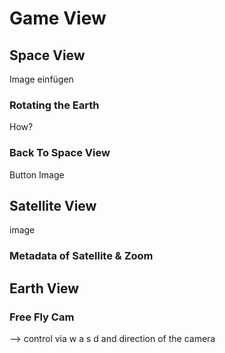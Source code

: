 # Game View

## Space View

Image einfügen

### Rotating the Earth
How?

### Back To Space View 
Button Image 


## Satellite View
image 


### Metadata of Satellite & Zoom


## Earth View

### Free Fly Cam 
--> control via w a s d and direction of the camera 